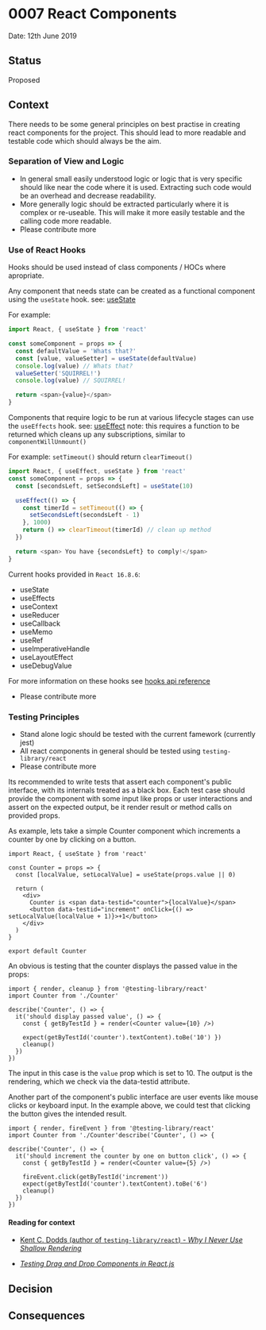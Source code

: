 # 0007 React Components

Date: 12th June 2019

## Status

Proposed

## Context

There needs to be some general principles on best practise in creating react
components for the project. This should lead to more readable and testable
code which should always be the aim.

### Separation of View and Logic

- In general small easily understood logic or logic that is very specific
  should like near the code where it is used. Extracting such code would be
  an overhead and decrease readability.
- More generally logic should be extracted particularly where it is complex or
  re-useable. This will make it more easily testable and the calling code more
  readable.
- Please contribute more

### Use of React Hooks

Hooks should be used instead of class components / HOCs where apropriate.

Any component that needs state can be created as a functional component using the `useState` hook. see: [useState](https://reactjs.org/docs/hooks-state.html)

For example:

```javascript
import React, { useState } from 'react'

const someComponent = props => {
  const defaultValue = 'Whats that?'
  const [value, valueSetter] = useState(defaultValue)
  console.log(value) // Whats that?
  valueSetter('SQUIRREL!')
  console.log(value) // SQUIRREL!

  return <span>{value}</span>
}
```

Components that require logic to be run at various lifecycle stages can use the `useEffects` hook. see: [useEffect](https://reactjs.org/docs/hooks-effect.html)
note: this requires a function to be returned which cleans up any subscriptions, similar to `componentWillUnmount()`

For example: `setTimeout()` should return `clearTimeout()`

```javascript
import React, { useEffect, useState } from 'react'
const someComponent = props => {
  const [secondsLeft, setSecondsLeft] = useState(10)

  useEffect(() => {
    const timerId = setTimeout(() => {
      setSecondsLeft(secondsLeft - 1)
    }, 1000)
    return () => clearTimeout(timerId) // clean up method
  })

  return <span> You have {secondsLeft} to comply!</span>
}
```

Current hooks provided in `React 16.8.6`:

- useState
- useEffects
- useContext
- useReducer
- useCallback
- useMemo
- useRef
- useImperativeHandle
- useLayoutEffect
- useDebugValue

For more information on these hooks see [hooks api reference](https://reactjs.org/docs/hooks-reference.html)

- Please contribute more

### Testing Principles

- Stand alone logic should be tested with the current famework (currently jest)
- All react components in general should be tested using `testing-library/react`
- Please contribute more

Its recommended to write tests that assert each component's public interface, with
its internals treated as a black box. Each test case should provide the component with some input
like props or user interactions and assert on the expected output, be it render result or method calls
on provided props.

As example, lets take a simple Counter component which increments a counter by one by clicking on a button.

```
import React, { useState } from 'react'

const Counter = props => {
  const [localValue, setLocalValue] = useState(props.value || 0)

  return (
    <div>
      Counter is <span data-testid="counter">{localValue}</span>
      <button data-testid="increment" onClick={() => setLocalValue(localValue + 1)}>+1</button>
    </div>
  )
}

export default Counter
```

An obvious is testing that the counter displays the passed value in the props:

```
import { render, cleanup } from '@testing-library/react'
import Counter from './Counter'

describe('Counter', () => {
  it('should display passed value', () => {
    const { getByTestId } = render(<Counter value={10} />)

    expect(getByTestId('counter').textContent).toBe('10') })
    cleanup()
  })
})
```

The input in this case is the `value` prop which is set to 10. The output is the rendering, which we check
via the data-testid attribute.

Another part of the component's public interface are user events like mouse clicks or keyboard input. In
the example above, we could test that clicking the button gives the intended result.

```
import { render, fireEvent } from '@testing-library/react'
import Counter from './Counter'describe('Counter', () => {

describe('Counter', () => {
  it('should increment the counter by one on button click', () => {
    const { getByTestId } = render(<Counter value={5} />)

    fireEvent.click(getByTestId('increment'))
    expect(getByTestId('counter').textContent).toBe('6')
    cleanup()
  })
})
```

#### Reading for context

- [Kent C. Dodds (author of `testing-library/react`)  - _Why I Never Use Shallow Rendering_](https://kentcdodds.com/blog/why-i-never-use-shallow-rendering)

- [_Testing Drag and Drop Components in React.js_](https://github.com/HurricaneJames/dex/blob/master/doc/Testing%20Complex%20Components%20in%20React.js.md)
## Decision

## Consequences
